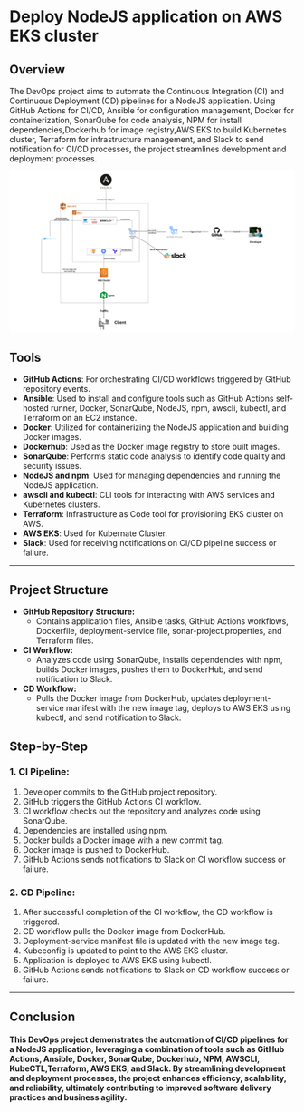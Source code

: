 # Deploy NodeJS application on AWS EKS cluster

## Overview
The DevOps project aims to automate the Continuous Integration (CI) and Continuous Deployment (CD) pipelines for a NodeJS application. Using GitHub Actions for CI/CD, Ansible for configuration management, Docker for containerization, SonarQube for code analysis, NPM for install dependencies,Dockerhub for image registry,AWS EKS to build Kubernetes cluster, Terraform for infrastructure management, and Slack to send notification for CI/CD processes, the project streamlines development and deployment processes.

![](https://github.com/starboyhassan/Deploy-Nodejs-App-on-EKS/blob/main/digram/nodejs-app-digram.png)

## Tools

- **GitHub Actions**: For orchestrating CI/CD workflows triggered by GitHub repository events.
- **Ansible**: Used to install and configure tools such as GitHub Actions self-hosted runner, Docker, SonarQube, NodeJS, npm, awscli, kubectl, and Terraform on an EC2 instance.
- **Docker**: Utilized for containerizing the NodeJS application and building Docker images.
- **Dockerhub**: Used as the Docker image registry to store built images.
- **SonarQube**: Performs static code analysis to identify code quality and security issues.
- **NodeJS and npm**: Used for managing dependencies and running the NodeJS application.
- **awscli and kubectl**: CLI tools for interacting with AWS services and Kubernetes clusters.
- **Terraform**: Infrastructure as Code tool for provisioning EKS cluster on AWS.
- **AWS EKS**: Used for Kubernate Cluster.
- **Slack**: Used for receiving notifications on CI/CD pipeline success or failure.
---
## Project Structure

- **GitHub Repository Structure:**
    - Contains application files, Ansible tasks, GitHub Actions workflows, Dockerfile, deployment-service file, sonar-project.properties, and Terraform files.
- **CI Workflow:**
    - Analyzes code using SonarQube, installs dependencies with npm, builds Docker images, pushes them to DockerHub, and send notification to Slack.
- **CD Workflow:**
    - Pulls the Docker image from DockerHub, updates deployment-service manifest with the new image tag, deploys to AWS EKS using kubectl, and send notification to Slack.

## Step-by-Step 

### 1. CI Pipeline:

1) Developer commits to the GitHub project repository.
2) GitHub triggers the GitHub Actions CI workflow.
3) CI workflow checks out the repository and analyzes code using SonarQube.
4) Dependencies are installed using npm.
5) Docker builds a Docker image with a new commit tag.
6) Docker image is pushed to DockerHub.
7) GitHub Actions sends notifications to Slack on CI workflow success or failure.

### 2. CD Pipeline:
1) After successful completion of the CI workflow, the CD workflow is triggered.
2) CD workflow pulls the Docker image from DockerHub.
3) Deployment-service manifest file is updated with the new image tag.
4) Kubeconfig is updated to point to the AWS EKS cluster.
5) Application is deployed to AWS EKS using kubectl.
6) GitHub Actions sends notifications to Slack on CD workflow success or failure.

----
## Conclusion

#### This DevOps project demonstrates the automation of CI/CD pipelines for a NodeJS application, leveraging a combination of tools such as GitHub Actions, Ansible, Docker, SonarQube, Dockerhub, NPM, AWSCLI, KubeCTL,Terraform, AWS EKS, and Slack. By streamlining development and deployment processes, the project enhances efficiency, scalability, and reliability, ultimately contributing to improved software delivery practices and business agility.




